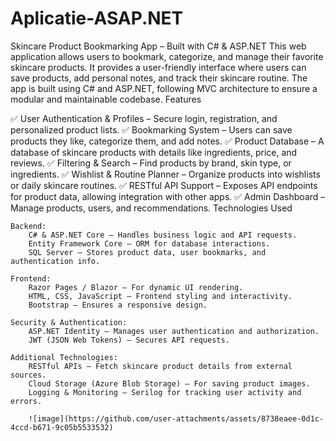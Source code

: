 # Aplicatie-ASAP.NET
Skincare Product Bookmarking App – Built with C# & ASP.NET
This web application allows users to bookmark, categorize, and manage their favorite skincare products. It provides a user-friendly interface where users can save products, add personal notes, and track their skincare routine. The app is built using C# and ASP.NET, following MVC architecture to ensure a modular and maintainable codebase.
Features

✅ User Authentication & Profiles – Secure login, registration, and personalized product lists.
✅ Bookmarking System – Users can save products they like, categorize them, and add notes.
✅ Product Database – A database of skincare products with details like ingredients, price, and reviews.
✅ Filtering & Search – Find products by brand, skin type, or ingredients.
✅ Wishlist & Routine Planner – Organize products into wishlists or daily skincare routines.
✅ RESTful API Support – Exposes API endpoints for product data, allowing integration with other apps.
✅ Admin Dashboard – Manage products, users, and recommendations.
Technologies Used

    Backend:
        C# & ASP.NET Core – Handles business logic and API requests.
        Entity Framework Core – ORM for database interactions.
        SQL Server – Stores product data, user bookmarks, and authentication info.

    Frontend:
        Razor Pages / Blazor – For dynamic UI rendering.
        HTML, CSS, JavaScript – Frontend styling and interactivity.
        Bootstrap – Ensures a responsive design.

    Security & Authentication:
        ASP.NET Identity – Manages user authentication and authorization.
        JWT (JSON Web Tokens) – Secures API requests.

    Additional Technologies:
        RESTful APIs – Fetch skincare product details from external sources.
        Cloud Storage (Azure Blob Storage) – For saving product images.
        Logging & Monitoring – Serilog for tracking user activity and errors.

        ![image](https://github.com/user-attachments/assets/8738eaee-0d1c-4ccd-b671-9c05b5533532)
